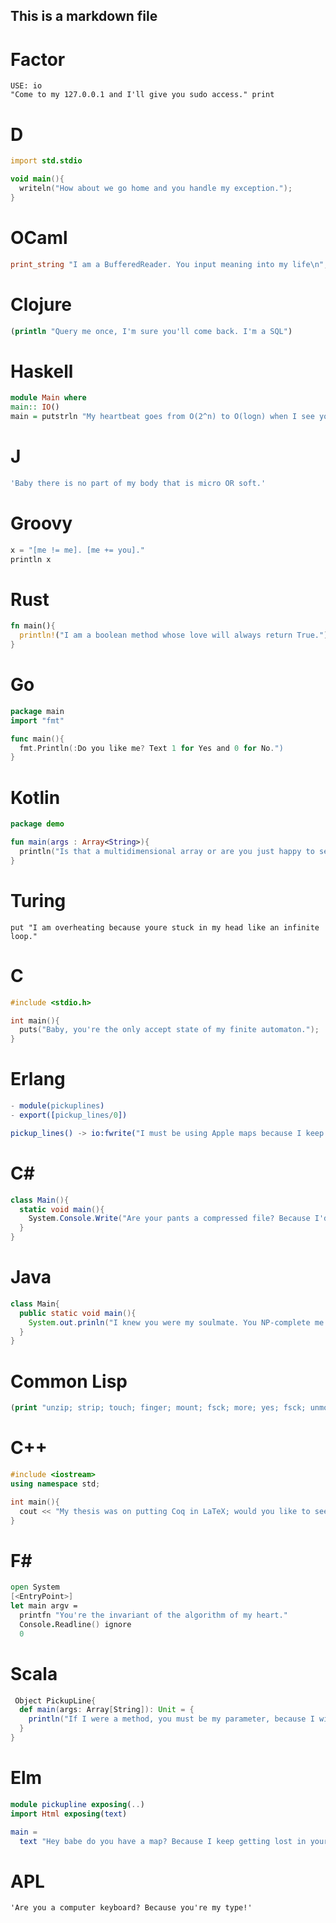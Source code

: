 ## This is a markdown file


# Factor

```factor
USE: io
"Come to my 127.0.0.1 and I'll give you sudo access." print
```

# D

```d
import std.stdio

void main(){
  writeln("How about we go home and you handle my exception.");
}
```

# OCaml

```ocaml
print_string "I am a BufferedReader. You input meaning into my life\n";;
```

# Clojure

```clojure
(println "Query me once, I'm sure you'll come back. I'm a SQL")
```

# Haskell

```haskell
module Main where
main:: IO()
main = putstrln "My heartbeat goes from O(2^n) to O(logn) when I see you."
```

# J

```J
'Baby there is no part of my body that is micro OR soft.'
```

# Groovy

```groovy
x = "[me != me]. [me += you]."
println x
```

# Rust

```rust
fn main(){
  println!("I am a boolean method whose love will always return True.");
}
```

# Go

```go
package main
import "fmt"

func main(){
  fmt.Println(:Do you like me? Text 1 for Yes and 0 for No.")
}
```

# Kotlin

```kotlin
package demo

fun main(args : Array<String>){
  println("Is that a multidimensional array or are you just happy to see me?")
}
```

# Turing

```turing
put "I am overheating because youre stuck in my head like an infinite loop."
```

# C

```c
#include <stdio.h>

int main(){
  puts("Baby, you're the only accept state of my finite automaton.");
}
```

# Erlang

```erlang
- module(pickuplines)
- export([pickup_lines/0])

pickup_lines() -> io:fwrite("I must be using Apple maps because I keep getting lost in your eyes\n").
```

# C#

```cs
class Main(){
  static void main(){
    System.Console.Write("Are your pants a compressed file? Because I'd love to unzip them!");
  }
}
```

# Java

```java
class Main{
  public static void main(){
    System.out.prinln("I knew you were my soulmate. You NP-complete me.");
  }
}
```

# Common Lisp

```lisp
(print "unzip; strip; touch; finger; mount; fsck; more; yes; fsck; unmount; sleep;")
```

# C++

```cpp
#include <iostream>
using namespace std; 

int main(){
  cout << "My thesis was on putting Coq in LaTeX; would you like to see a demonstration?");
}
```

# F#

```fs
open System
[<EntryPoint>]
let main argv = 
  printfn "You're the invariant of the algorithm of my heart."
  Console.Readline() ignore
  0
```

# Scala

```scala
 Object PickupLine{
  def main(args: Array[String]): Unit = {
    println("If I were a method, you must be my parameter, because I will always need you.")
  }
}
```

# Elm

```elm
module pickupline exposing(..)
import Html exposing(text)

main = 
  text "Hey babe do you have a map? Because I keep getting lost in your eyes."
```

# APL

```apl
'Are you a computer keyboard? Because you're my type!' 
```



